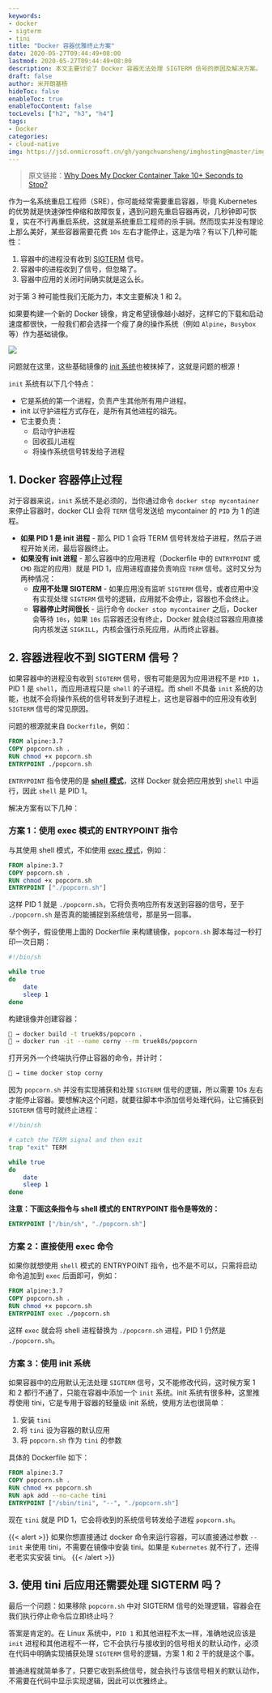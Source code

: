 ```yaml
---
keywords:
- docker
- sigterm
- tini
title: "Docker 容器优雅终止方案"
date: 2020-05-27T09:44:49+08:00
lastmod: 2020-05-27T09:44:49+08:00
description: 本文主要讨论了 Docker 容器无法处理 SIGTERM 信号的原因及解决方案。
draft: false
author: 米开朗基杨
hideToc: false
enableToc: true
enableTocContent: false
tocLevels: ["h2", "h3", "h4"]
tags:
- Docker
categories:
- cloud-native
img: https://jsd.onmicrosoft.cn/gh/yangchuansheng/imghosting@master/img/20200527230726.jpg
---
```


> 原文链接：[Why Does My Docker Container Take 10+ Seconds to Stop?](https://blog.true-kubernetes.com/why-does-my-docker-container-take-10-seconds-to-stop/)

作为一名系统重启工程师（SRE），你可能经常需要重启容器，毕竟 Kubernetes 的优势就是快速弹性伸缩和故障恢复，遇到问题先重启容器再说，几秒钟即可恢复，实在不行再重启系统，这就是系统重启工程师的杀手锏。然而现实并没有理论上那么美好，某些容器需要花费 `10s` 左右才能停止，这是为啥？有以下几种可能性：

1. 容器中的进程没有收到 [SIGTERM](https://www.gnu.org/software/libc/manual/html_node/Termination-Signals.html) 信号。
2. 容器中的进程收到了信号，但忽略了。
3. 容器中应用的关闭时间确实就是这么长。

对于第 3 种可能性我们无能为力，本文主要解决 1 和 2。

如果要构建一个新的 Docker 镜像，肯定希望镜像越小越好，这样它的下载和启动速度都很快，一般我们都会选择一个瘦了身的操作系统（例如 `Alpine`，`Busybox` 等）作为基础镜像。

![](https://jsd.onmicrosoft.cn/gh/yangchuansheng/imghosting@master/img/20200527100705.png)

问题就在这里，这些基础镜像的 [init 系统](https://en.wikipedia.org/wiki/Init)也被抹掉了，这就是问题的根源！

`init` 系统有以下几个特点：

+ 它是系统的第一个进程，负责产生其他所有用户进程。
+ init 以守护进程方式存在，是所有其他进程的祖先。
+ 它主要负责：
  + 启动守护进程
  + 回收孤儿进程
  + 将操作系统信号转发给子进程

## 1. Docker 容器停止过程

对于容器来说，`init` 系统不是必须的，当你通过命令 `docker stop mycontainer` 来停止容器时，docker CLI 会将 `TERM` 信号发送给 mycontainer 的 `PID` 为 1 的进程。

+ **如果 PID 1 是 init 进程** - 那么 PID 1 会将 TERM 信号转发给子进程，然后子进程开始关闭，最后容器终止。
+ **如果没有 init 进程** - 那么容器中的应用进程（Dockerfile 中的 `ENTRYPOINT` 或 `CMD` 指定的应用）就是 PID 1，应用进程直接负责响应 `TERM` 信号。这时又分为两种情况：
  + **应用不处理 SIGTERM** - 如果应用没有监听 `SIGTERM` 信号，或者应用中没有实现处理 `SIGTERM` 信号的逻辑，应用就不会停止，容器也不会终止。
  + **容器停止时间很长** - 运行命令 `docker stop mycontainer` 之后，Docker 会等待 `10s`，如果 `10s` 后容器还没有终止，Docker 就会绕过容器应用直接向内核发送 `SIGKILL`，内核会强行杀死应用，从而终止容器。

## 2. 容器进程收不到 SIGTERM 信号？

如果容器中的进程没有收到 `SIGTERM` 信号，很有可能是因为应用进程不是 `PID 1`，PID 1 是 `shell`，而应用进程只是 `shell` 的子进程。而 shell 不具备 `init` 系统的功能，也就不会将操作系统的信号转发到子进程上，这也是容器中的应用没有收到 `SIGTERM` 信号的常见原因。

问题的根源就来自 `Dockerfile`，例如：

```dockerfile
FROM alpine:3.7
COPY popcorn.sh .
RUN chmod +x popcorn.sh
ENTRYPOINT ./popcorn.sh
```

`ENTRYPOINT` 指令使用的是 **[shell 模式](https://docs.docker.com/engine/reference/builder/#shell-form-entrypoint-example)**，这样 Docker 就会把应用放到 `shell` 中运行，因此 `shell` 是 PID 1。

解决方案有以下几种：

### 方案 1：使用 exec 模式的 ENTRYPOINT 指令

与其使用 shell 模式，不如使用 [exec 模式](https://docs.docker.com/engine/reference/builder/#exec-form-entrypoint-example)，例如：

```dockerfile
FROM alpine:3.7
COPY popcorn.sh .
RUN chmod +x popcorn.sh
ENTRYPOINT ["./popcorn.sh"]
```

这样 PID 1 就是 `./popcorn.sh`，它将负责响应所有发送到容器的信号，至于 `./popcorn.sh` 是否真的能捕捉到系统信号，那是另一回事。

举个例子，假设使用上面的 Dockerfile 来构建镜像，`popcorn.sh` 脚本每过一秒打印一次日期：

```bash
#!/bin/sh

while true
do
    date
    sleep 1
done
```

构建镜像并创建容器：

```bash
🐳 → docker build -t truek8s/popcorn .
🐳 → docker run -it --name corny --rm truek8s/popcorn
```

打开另外一个终端执行停止容器的命令，并计时：

```bash
🐳 → time docker stop corny
```

因为 `popcorn.sh` 并没有实现捕获和处理 `SIGTERM` 信号的逻辑，所以需要 10s 左右才能停止容器。要想解决这个问题，就要往脚本中添加信号处理代码，让它捕获到 `SIGTERM` 信号时就终止进程：

```bash
#!/bin/sh

# catch the TERM signal and then exit
trap "exit" TERM

while true
do
    date
    sleep 1
done
```

**注意：下面这条指令与 shell 模式的 ENTRYPOINT 指令是等效的：**

```dockerfile
ENTRYPOINT ["/bin/sh", "./popcorn.sh"]
```

### 方案 2：直接使用 exec 命令

如果你就想使用 `shell` 模式的 ENTRYPOINT 指令，也不是不可以，只需将启动命令追加到 `exec` 后面即可，例如：

```dockerfile
FROM alpine:3.7
COPY popcorn.sh .
RUN chmod +x popcorn.sh
ENTRYPOINT exec ./popcorn.sh
```

这样 `exec` 就会将 shell 进程替换为 `./popcorn.sh` 进程，PID 1 仍然是 `./popcorn.sh`。

### 方案 3：使用 init 系统

如果容器中的应用默认无法处理 `SIGTERM` 信号，又不能修改代码，这时候方案 1 和 2 都行不通了，只能在容器中添加一个 `init` 系统。init 系统有很多种，这里推荐使用 tini，它是专用于容器的轻量级 init 系统，使用方法也很简单：

1. 安装 `tini`
2. 将 `tini` 设为容器的默认应用
3. 将 `popcorn.sh` 作为 `tini` 的参数

具体的 Dockerfile 如下：

```dockerfile
FROM alpine:3.7
COPY popcorn.sh .
RUN chmod +x popcorn.sh
RUN apk add --no-cache tini
ENTRYPOINT ["/sbin/tini", "--", "./popcorn.sh"]
```

现在 `tini` 就是 PID 1，它会将收到的系统信号转发给子进程 `popcorn.sh`。

{{< alert >}}
如果你想直接通过 docker 命令来运行容器，可以直接通过参数 `--init` 来使用 tini，不需要在镜像中安装 tini。如果是 `Kubernetes` 就不行了，还得老老实实安装 tini。
{{< /alert >}}

## 3. 使用 tini 后应用还需要处理 SIGTERM 吗？

最后一个问题：如果移除 `popcorn.sh` 中对 SIGTERM 信号的处理逻辑，容器会在我们执行停止命令后立即终止吗？

答案是肯定的。在 Linux 系统中，`PID 1` 和其他进程不太一样，准确地说应该是 `init` 进程和其他进程不一样，它不会执行与接收到的信号相关的默认动作，必须在代码中明确实现捕获处理 `SIGTERM` 信号的逻辑，方案 1 和 2 干的就是这个事。

普通进程就简单多了，只要它收到系统信号，就会执行与该信号相关的默认动作，不需要在代码中显示实现逻辑，因此可以优雅终止。